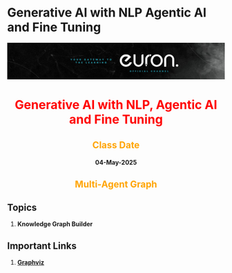 # Generative AI with NLP Agentic AI and Fine Tuning

![euron](https://github.com/MohammadWasiq0786/Generative-AI-with-NLP-Agentic-AI-and-Fine-Tuning/blob/main/euronone.jpeg)

<center> <h1 style= "color:red"> Generative AI with NLP, Agentic AI and Fine Tuning </h1> </center>

<center> <h2 style= "color:orange"> Class Date </h2> </center>

<center> <h4> 04-May-2025 </h4> </center>

<center> <h2 style= "color:orange"> Multi-Agent Graph </h2> </center>

## Topics

1. **Knowledge Graph Builder**

## Important Links

1. [**Graphviz**](https://graphviz.org/download/)